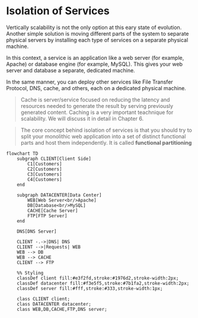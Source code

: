 # Isolation of Services

Vertically scalability is not the only option at this eary state of evolution. Another simple solution is moving different parts of the system to separate physical servers by installing each type of services on a separate physical machine.

In this context, a service is an application like a web server (for example, Apache) or database engine (for example, MySQL). This gives your web server and database a separate, dedicated machine.

In the same manner, you can deploy other services like File Transfer Protocol, DNS, cache, and others, each on a dedicated physical machine.

> Cache is server/service focused on reducing the latency and resources needed to generate the result by serving previously generated content. Caching is a very important teachnique for scalability. We will discuss it in detail in Chapter 6.

> The core concept behind isolation of services is that you should try to split your monolithic web application into a set of distinct functional parts and host them independently. It is called **functional partitioning**

```mermaid
flowchart TD
    subgraph CLIENT[Client Side]
        C1[Customers]
        C2[Customers]
        C3[Customers]
        C4[Customers]
    end

    subgraph DATACENTER[Data Center]
        WEB[Web Server<br/>Apache]
        DB[Database<br/>MySQL]
        CACHE[Cache Server]
        FTP[FTP Server]
    end

    DNS[DNS Server]

    CLIENT -.->|DNS| DNS
    CLIENT -->|Requests| WEB
    WEB --> DB
    WEB --> CACHE
    CLIENT --> FTP

    %% Styling
    classDef client fill:#e3f2fd,stroke:#1976d2,stroke-width:2px;
    classDef datacenter fill:#f3e5f5,stroke:#7b1fa2,stroke-width:2px;
    classDef server fill:#fff,stroke:#333,stroke-width:1px;

    class CLIENT client;
    class DATACENTER datacenter;
    class WEB,DB,CACHE,FTP,DNS server;
```
